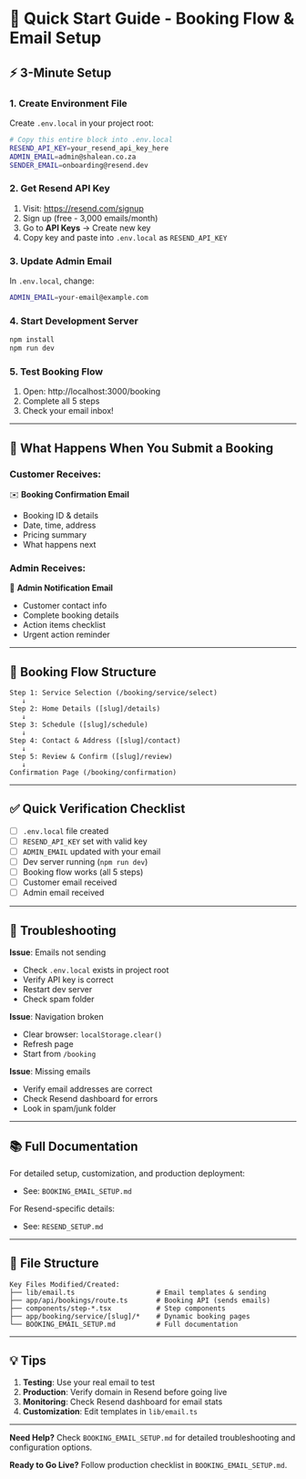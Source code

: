 # 🚀 Quick Start Guide - Booking Flow & Email Setup

## ⚡ 3-Minute Setup

### 1. Create Environment File

Create `.env.local` in your project root:

```bash
# Copy this entire block into .env.local
RESEND_API_KEY=your_resend_api_key_here
ADMIN_EMAIL=admin@shalean.co.za
SENDER_EMAIL=onboarding@resend.dev
```

### 2. Get Resend API Key

1. Visit: https://resend.com/signup
2. Sign up (free - 3,000 emails/month)
3. Go to **API Keys** → Create new key
4. Copy key and paste into `.env.local` as `RESEND_API_KEY`

### 3. Update Admin Email

In `.env.local`, change:
```bash
ADMIN_EMAIL=your-email@example.com
```

### 4. Start Development Server

```bash
npm install
npm run dev
```

### 5. Test Booking Flow

1. Open: http://localhost:3000/booking
2. Complete all 5 steps
3. Check your email inbox!

---

## 📧 What Happens When You Submit a Booking

### Customer Receives:
✉️ **Booking Confirmation Email**
- Booking ID & details
- Date, time, address
- Pricing summary
- What happens next

### Admin Receives:
🔔 **Admin Notification Email**
- Customer contact info
- Complete booking details
- Action items checklist
- Urgent action reminder

---

## 🎯 Booking Flow Structure

```
Step 1: Service Selection (/booking/service/select)
   ↓
Step 2: Home Details ([slug]/details)
   ↓
Step 3: Schedule ([slug]/schedule)
   ↓
Step 4: Contact & Address ([slug]/contact)
   ↓
Step 5: Review & Confirm ([slug]/review)
   ↓
Confirmation Page (/booking/confirmation)
```

---

## ✅ Quick Verification Checklist

- [ ] `.env.local` file created
- [ ] `RESEND_API_KEY` set with valid key
- [ ] `ADMIN_EMAIL` updated with your email
- [ ] Dev server running (`npm run dev`)
- [ ] Booking flow works (all 5 steps)
- [ ] Customer email received
- [ ] Admin email received

---

## 🔧 Troubleshooting

**Issue**: Emails not sending
- Check `.env.local` exists in project root
- Verify API key is correct
- Restart dev server
- Check spam folder

**Issue**: Navigation broken
- Clear browser: `localStorage.clear()`
- Refresh page
- Start from `/booking`

**Issue**: Missing emails
- Verify email addresses are correct
- Check Resend dashboard for errors
- Look in spam/junk folder

---

## 📚 Full Documentation

For detailed setup, customization, and production deployment:
- See: `BOOKING_EMAIL_SETUP.md`

For Resend-specific details:
- See: `RESEND_SETUP.md`

---

## 🎨 File Structure

```
Key Files Modified/Created:
├── lib/email.ts                    # Email templates & sending
├── app/api/bookings/route.ts       # Booking API (sends emails)
├── components/step-*.tsx           # Step components
├── app/booking/service/[slug]/*    # Dynamic booking pages
└── BOOKING_EMAIL_SETUP.md          # Full documentation
```

---

## 💡 Tips

1. **Testing**: Use your real email to test
2. **Production**: Verify domain in Resend before going live
3. **Monitoring**: Check Resend dashboard for email stats
4. **Customization**: Edit templates in `lib/email.ts`

---

**Need Help?** Check `BOOKING_EMAIL_SETUP.md` for detailed troubleshooting and configuration options.

**Ready to Go Live?** Follow production checklist in `BOOKING_EMAIL_SETUP.md`.

